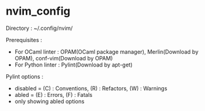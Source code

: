 # nvim_config
Directory : ~/.config/nvim/

Prerequisites : 
  - For OCaml linter : OPAM(OCaml package manager), Merlin(Download by OPAM), conf-vim(Download by OPAM)
  - For Python linter : Pylint(Download by apt-get)

Pylint options :
  - disabled = (C) : Conventions, (R) : Refactors, (W) : Warnings
  - abled = (E) : Errors, (F) : Fatals
  - only showing abled options
